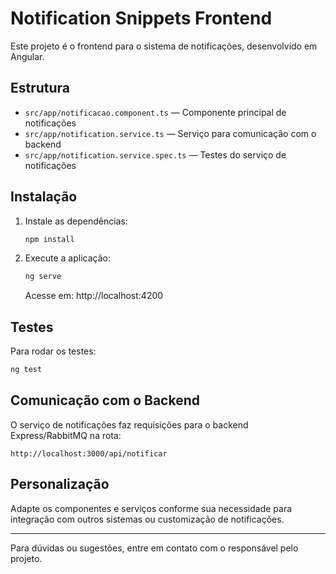 # Notification Snippets Frontend

Este projeto é o frontend para o sistema de notificações, desenvolvido em Angular.

## Estrutura
- `src/app/notificacao.component.ts` — Componente principal de notificações
- `src/app/notification.service.ts` — Serviço para comunicação com o backend
- `src/app/notification.service.spec.ts` — Testes do serviço de notificações

## Instalação

1. Instale as dependências:
   ```powershell
   npm install
   ```

2. Execute a aplicação:
   ```powershell
   ng serve
   ```
   Acesse em: http://localhost:4200

## Testes

Para rodar os testes:
```powershell
ng test
```

## Comunicação com o Backend
O serviço de notificações faz requisições para o backend Express/RabbitMQ na rota:
```
http://localhost:3000/api/notificar
```

## Personalização
Adapte os componentes e serviços conforme sua necessidade para integração com outros sistemas ou customização de notificações.

---

Para dúvidas ou sugestões, entre em contato com o responsável pelo projeto.
